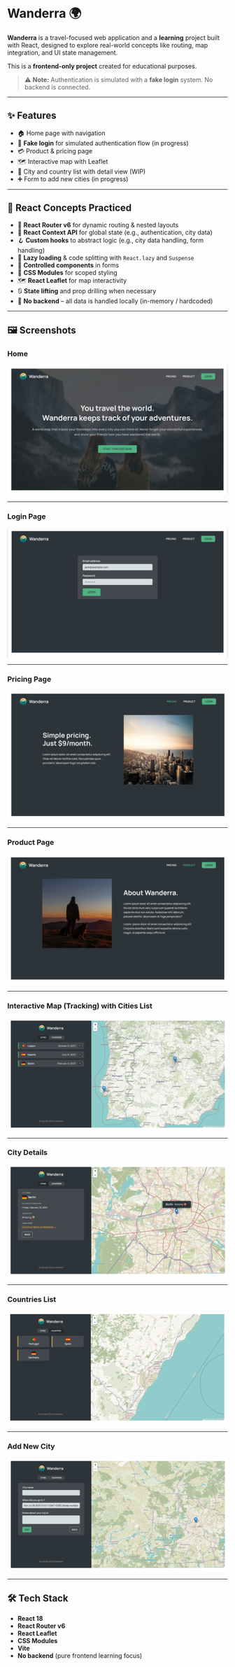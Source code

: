 # Wanderra 🌍

**Wanderra** is a travel-focused web application and a **learning** project built with React, designed to explore real-world concepts like routing, map integration, and UI state management.  

This is a **frontend-only project** created for educational purposes.

> ⚠️ **Note:** Authentication is simulated with a **fake login** system. No backend is connected.

---

## ✨ Features

- 🏠 Home page with navigation
- 🔐 **Fake login** for simulated authentication flow (in progress)
- 💳 Product & pricing page
- 🗺️ Interactive map with Leaflet
- 📍 City and country list with detail view (WIP)
- ➕ Form to add new cities (in progress)

---

## 🧠 React Concepts Practiced

- 🔁 **React Router v6** for dynamic routing & nested layouts
- 🧠 **React Context API** for global state (e.g., authentication, city data)
- 🪝 **Custom hooks** to abstract logic (e.g., city data handling, form handling)
- 🐢 **Lazy loading** & code splitting with `React.lazy` and `Suspense`
- 🎯 **Controlled components** in forms
- 💅 **CSS Modules** for scoped styling
- 🗺️ **React Leaflet** for map interactivity
- 🔃 **State lifting** and prop drilling when necessary
- 🚫 **No backend** – all data is handled locally (in-memory / hardcoded)

---

## 🖼️ Screenshots

### Home

![Home Page](public/screenshots/home.png)

---

### Login Page

![Products](public/screenshots/login.png)

---

### Pricing Page

![Products](public/screenshots/pricing.png)

---

### Product Page

![Products](public/screenshots/product.png)

---

### Interactive Map (Tracking) with Cities List

![Map / Tracking and Cities](public/screenshots/cities.png)

---

### City Details

![City Details](public/screenshots/city_detail.png)

---

### Countries List

![Country List](public/screenshots/countries.png)  

---

### Add New City

![Add City Form](public/screenshots/add_city.png)

---

## 🛠️ Tech Stack

- **React 18**
- **React Router v6**
- **React Leaflet**
- **CSS Modules**
- **Vite**
- **No backend** (pure frontend learning focus)


